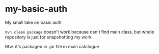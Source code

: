 # my-basic-auth
My small take on basic auth

`mvn clean package`
doesn't work because can't find main class, but whole repository is just for snapshotting my work

Btw. it's packaged in .jar file in main catalogue
